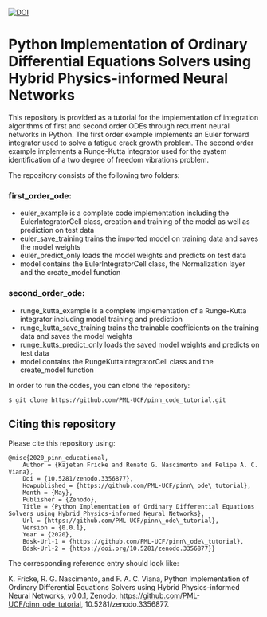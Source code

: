 

[![DOI](https://zenodo.org/badge/265305262.svg)](https://zenodo.org/badge/latestdoi/265305262)


# Python Implementation of Ordinary Differential Equations Solvers using Hybrid Physics-informed Neural Networks

This repository is provided as a tutorial for the implementation of integration algorithms of first and second order ODEs through recurrent neural networks in Python. The first order example implements an Euler forward integrator used to solve a fatigue crack growth problem. The second order example implements a Runge-Kutta integrator used for the system identification of a two degree of freedom vibrations problem.  

The repository consists of the following two folders:

### first_order_ode:
- euler_example is a complete code implementation including the EulerIntegratorCell class, creation and training of the model as well as prediction on test data
- euler_save_training trains the imported model on training data and saves the model weights 
- euler_predict_only loads the model weights and predicts on test data
- model contains the EulerIntegratorCell class, the Normalization layer and the create_model function

### second_order_ode:
- runge_kutta_example is a complete implementation of a Runge-Kutta integrator including model training and prediction 
- runge_kutta_save_training trains the trainable coefficients on the training data and saves the model weights
- runge_kutts_predict_only loads the saved model weights and predicts on test data
- model contains the RungeKuttaIntegratorCell class and the create_model function

In order to run the codes, you can clone the repository:

``` 
$ git clone https://github.com/PML-UCF/pinn_code_tutorial.git
```
## Citing this repository
Please cite this repository using:

```
@misc{2020_pinn_educational,
	Author = {Kajetan Fricke and Renato G. Nascimento and Felipe A. C. Viana},
	Doi = {10.5281/zenodo.3356877},
	Howpublished = {https://github.com/PML-UCF/pinn\_ode\_tutorial},
	Month = {May},
	Publisher = {Zenodo},
	Title = {Python Implementation of Ordinary Differential Equations Solvers using Hybrid Physics-informed Neural Networks},
	Url = {https://github.com/PML-UCF/pinn\_ode\_tutorial},
	Version = {0.0.1},
	Year = {2020},
	Bdsk-Url-1 = {https://github.com/PML-UCF/pinn\_ode\_tutorial},
	Bdsk-Url-2 = {https://doi.org/10.5281/zenodo.3356877}}
```

The corresponding reference entry should look like: 

K. Fricke, R. G. Nascimento, and F. A. C. Viana, Python Implementation of Ordinary Differential Equations Solvers using Hybrid Physics-informed Neural Networks, v0.0.1, Zenodo, https://github.com/PML-UCF/pinn_ode_tutorial, 10.5281/zenodo.3356877.
